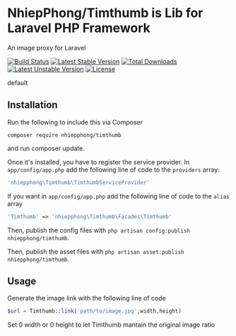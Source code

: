 # NhiepPhong/Timthumb is Lib for Laravel PHP Framework
An image proxy for Laravel

[![Build Status](https://travis-ci.org/nhiepphong/timthumb.svg?branch=master)](https://travis-ci.org/nhiepphong/timthumb)
[![Latest Stable Version](https://poser.pugx.org/nhiepphong/timthumb/v/stable)](https://packagist.org/packages/nhiepphong/timthumb)
[![Total Downloads](https://poser.pugx.org/nhiepphong/timthumb/downloads)](https://packagist.org/packages/nhiepphong/timthumb)
[![Latest Unstable Version](https://poser.pugx.org/nhiepphong/timthumb/v/unstable)](https://packagist.org/packages/nhiepphong/timthumb)
[![License](https://poser.pugx.org/nhiepphong/timthumb/license)](https://packagist.org/packages/nhiepphong/timthumb)

default
## Installation
Run the following to include this via Composer

```shell
composer require nhiepphong/timthumb
```
and run composer update.

Once it's installed, you have to register the service provider. In `app/config/app.php` add the following line of code to the `providers` array:
```php
'nhiepphong\Timthumb\TimthumbServiceProvider'
```
If you want in `app/config/app.php` add the following line of code to the `alias` array
```php
'Timthumb' => 'nhiepphong\Timthumb\Facades\Timthumb'
```
Then, publish the config files with `php artisan config:publish nhiepphong/timthumb`.

Then, publish the asset files with `php artisan asset:publish nhiepphong/timthumb`.

## Usage
Generate the image link with the following line of code
```php
$url = Timthumb::link('path/to/image.jpg',width,height)
```
Set 0 width or 0 height to let Timthumb mantain the original image ratio
